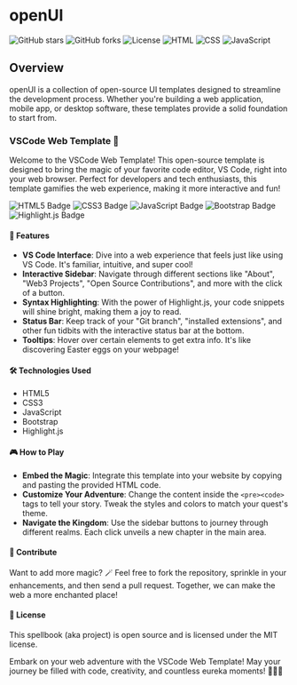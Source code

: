 # openUI

![GitHub stars](https://img.shields.io/github/stars/kerberosai/openUI)
![GitHub forks](https://img.shields.io/github/forks/kerberosai/openUI)
![License](https://img.shields.io/github/license/kerberosai/openUI)
![HTML](https://img.shields.io/badge/HTML-5-orange)
![CSS](https://img.shields.io/badge/CSS-3-blue)
![JavaScript](https://img.shields.io/badge/JavaScript-Enabled-yellow)

## Overview

openUI is a collection of open-source UI templates designed to streamline the development process. Whether you're building a web application, mobile app, or desktop software, these templates provide a solid foundation to start from.

### VSCode Web Template 🚀

Welcome to the VSCode Web Template! This open-source template is designed to bring the magic of your favorite code editor, VS Code, right into your web browser. Perfect for developers and tech enthusiasts, this template gamifies the web experience, making it more interactive and fun!

![HTML5 Badge](https://img.shields.io/badge/HTML-5-orange)
![CSS3 Badge](https://img.shields.io/badge/CSS-3-blue)
![JavaScript Badge](https://img.shields.io/badge/JavaScript-Enabled-yellow)
![Bootstrap Badge](https://img.shields.io/badge/Bootstrap-v4.0-purple)
![Highlight.js Badge](https://img.shields.io/badge/Highlight.js-v10.7-green)

#### 🌟 Features

- **VS Code Interface**: Dive into a web experience that feels just like using VS Code. It's familiar, intuitive, and super cool!
- **Interactive Sidebar**: Navigate through different sections like "About", "Web3 Projects", "Open Source Contributions", and more with the click of a button.
- **Syntax Highlighting**: With the power of Highlight.js, your code snippets will shine bright, making them a joy to read.
- **Status Bar**: Keep track of your "Git branch", "installed extensions", and other fun tidbits with the interactive status bar at the bottom.
- **Tooltips**: Hover over certain elements to get extra info. It's like discovering Easter eggs on your webpage!

#### 🛠️ Technologies Used

- HTML5
- CSS3
- JavaScript
- Bootstrap
- Highlight.js

#### 🎮 How to Play

- **Embed the Magic**: Integrate this template into your website by copying and pasting the provided HTML code.
- **Customize Your Adventure**: Change the content inside the `<pre><code>` tags to tell your story. Tweak the styles and colors to match your quest's theme.
- **Navigate the Kingdom**: Use the sidebar buttons to journey through different realms. Each click unveils a new chapter in the main area.

#### 🤝 Contribute

Want to add more magic? 🪄 Feel free to fork the repository, sprinkle in your enhancements, and then send a pull request. Together, we can make the web a more enchanted place!

#### 📜 License

This spellbook (aka project) is open source and is licensed under the MIT license.

Embark on your web adventure with the VSCode Web Template! May your journey be filled with code, creativity, and countless eureka moments! 🌌🌠🎉
